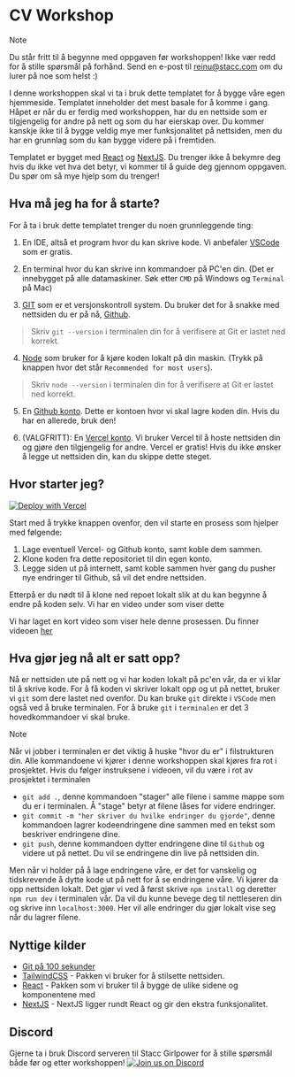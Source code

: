 # CV Workshop

> [!NOTE]  
> Du står fritt til å begynne med oppgaven før workshoppen!
> Ikke vær redd for å stille spørsmål på forhånd. Send en e-post til reinu@stacc.com om du lurer på noe som helst :)

I denne workshoppen skal vi ta i bruk dette templatet for å bygge våre egen hjemmeside. Templatet inneholder det mest basale for å komme i gang. Håpet er når du er ferdig med workshoppen, har du en nettside som er tilgjengelig for andre på nett og som du har eierskap over. Du kommer kanskje ikke til å bygge veldig mye mer funksjonalitet på nettsiden, men du har en grunnlag som du kan bygge videre på i fremtiden.

Templatet er bygget med [React](https://react.dev) og [NextJS](https://nextjs.org). Du trenger ikke å bekymre deg hvis du ikke vet hva det betyr, vi kommer til å guide deg gjennom oppgaven. Du spør om så mye hjelp som du trenger!

## Hva må jeg ha for å starte?

For å ta i bruk dette templatet trenger du noen grunnleggende ting:

1. En IDE, altså et program hvor du kan skrive kode. Vi anbefaler [VSCode](https://code.visualstudio.com/) som er gratis.

2. En terminal hvor du kan skrive inn kommandoer på PC'en din. (Det er innebygget på alle datamaskiner. Søk etter `CMD` på Windows og `Terminal` på Mac)

3. [GIT](https://git-scm.com/downloads) som er et versjonskontroll system. Du bruker det for å snakke med nettsiden du er på nå, [Github](https://github.com).

> Skriv `git --version` i terminalen din for å verifisere at Git er lastet ned korrekt.

4. [Node](https://nodejs.org/en) som bruker for å kjøre koden lokalt på din maskin. (Trykk på knappen hvor det står `Recommended for most users`).

> Skriv `node --version` i terminalen din for å verifisere at Git er lastet ned korrekt.

5. En [Github konto](https://github.com/join). Dette er kontoen hvor vi skal lagre koden din. Hvis du har en allerede, bruk den!

6. (VALGFRITT): En [Vercel konto](https://vercel.com). Vi bruker Vercel til å hoste nettsiden din og gjøre den tilgjengelig for andre. Vercel er gratis! Hvis du ikke ønsker å legge ut nettsiden din, kan du skippe dette steget.

## Hvor starter jeg?

[![Deploy with Vercel](https://vercel.com/button)](https://vercel.com/new/clone?repository-url=https%3A%2F%2Fgithub.com%2Fstacc%2Fcv-workshop&project-name=cv-nettside&repository-name=cv-nettside&demo-title=Din%20egen%20hjemmeside&demo-description=Snart%20din%20egen%20hjemmeside%20p%C3%A5%20internett!&demo-url=https%3A%2F%2Fstacc.com&demo-image=https%3A%2F%2Fscontent.fsvg2-1.fna.fbcdn.net%2Fv%2Ft39.30808-6%2F277743561_1426907474412582_2576987049166049851_n.png%3F_nc_cat%3D102%26ccb%3D1-7%26_nc_sid%3D1ac024%26_nc_ohc%3DVeh_am-zic4AX_Zhiwk%26_nc_ht%3Dscontent.fsvg2-1.fna%26oh%3D00_AfC_z3A6nrn5ZnCi3dTROTTcndiQ8ktENqBHnsUNbbfUvg%26oe%3D652B5742)

Start med å trykke knappen ovenfor, den vil starte en prosess som hjelper med følgende:
1. Lage eventuell Vercel- og Github konto, samt koble dem sammen.
2. Klone koden fra dette repositoriet til din egen konto.
3. Legge siden ut på internett, samt koble sammen hver gang du pusher nye endringer til Github, så vil det endre nettsiden.

Etterpå er du nødt til å klone ned repoet lokalt slik at du kan begynne å endre på koden selv.
Vi har en video under som viser dette

Vi har laget en kort video som viser hele denne prosessen. Du finner videoen [her](https://www.youtube.com/watch?v=XEVaHfDUG4w)

## Hva gjør jeg nå alt er satt opp?

Nå er nettsiden ute på nett og vi har koden lokalt på pc'en vår, da er vi klar til å skrive kode.
For å få koden vi skriver lokalt opp og ut på nettet, bruker vi `git` som dere lastet ned ovenfor.
Du kan bruke `git` direkte i `VSCode` men også ved å bruke terminalen. For å bruke `git` i `terminalen` er det 3 hovedkommandoer vi skal bruke.

> [!NOTE]  
> Når vi jobber i terminalen er det viktig å huske "hvor du er" i filstrukturen din. Alle kommandoene vi kjører i denne workshoppen skal kjøres fra rot i prosjektet. Hvis du følger instruksene i videoen, vil du være i rot av prosjektet i terminalen

- `git add .`, denne kommandoen "stager" alle filene i samme mappe som du er i terminalen. Å "stage" betyr at filene låses for videre endringer.
- `git commit -m "her skriver du hvilke endringer du gjorde"`, denne kommandoen lagrer kodeendringene dine sammen med en tekst som beskriver endringene dine.
- `git push`, denne kommandoen dytter endringene dine til `Github` og videre ut på nettet. Du vil se endringene din live på nettsiden din.

Men når vi holder på å lage endringene våre, er det for vanskelig og tidskrevende å dytte kode ut på nett for å se endringene våre. Vi kjører da opp nettsiden lokalt. Det gjør vi ved å først skrive `npm install` og deretter `npm run dev` i terminalen vår. Da vil du kunne bevege deg til nettleseren din og skrive inn `localhost:3000`. Her vil alle endringer du gjør lokalt vise seg når du lagrer filene.

## Nyttige kilder

- [Git på 100 sekunder](https://www.youtube.com/watch?v=hwP7WQkmECE)
- [TailwindCSS](https://tailwindcss.com/) - Pakken vi bruker for å stilsette nettsiden.
- [React](https://react.dev/) - Pakken som vi bruker til å bygge de ulike sidene og komponentene med
- [NextJS](https://nextjs.org/) - NextJS ligger rundt React og gir den ekstra funksjonalitet.

## Discord

Gjerne ta i bruk Discord serveren til Stacc Girlpower for å stille spørsmål både før og etter workshoppen!
[![Join us on Discord](https://assets-global.website-files.com/6257adef93867e50d84d30e2/62594fddd654fc29fcc07359_cb48d2a8d4991281d7a6a95d2f58195e.svg)](https://discord.gg/FhrMvpKMEw)

